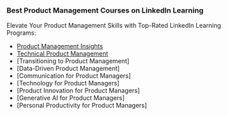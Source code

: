 ### Best Product Management Courses on LinkedIn Learning
Elevate Your Product Management Skills with Top-Rated LinkedIn Learning Programs:

* [Product Management Insights](https://www.linkedin.com/learning/product-management-insights)
* [Technical Product Management](https://www.linkedin.com/learning/technical-product-management)
* [Transitioning to Product Management]
* [Data-Driven Product Management]
* [Communication for Product Managers]
* [Technology for Product Managers]
* [Product Innovation for Product Managers]
* [Generative AI for Product Managers]
* [Personal Productivity for Product Managers]
